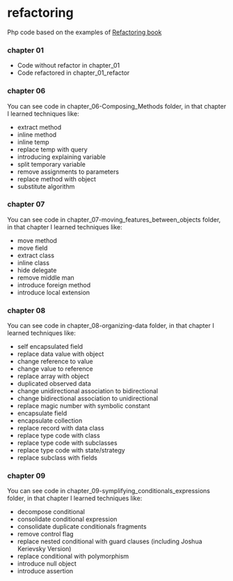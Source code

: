# refactoring

Php code based on the examples of [Refactoring book](https://martinfowler.com/books/refactoring.html)

### chapter 01

* Code without refactor in chapter_01
* Code refactored in chapter_01_refactor

### chapter 06

You can see code in chapter_06-Composing_Methods folder, in that chapter I learned techniques like:

* extract method
* inline method
* inline temp
* replace temp with query
* introducing explaining variable
* split temporary variable
* remove assignments to parameters
* replace method with object
* substitute algorithm

### chapter 07

You can see code in chapter_07-moving_features_between_objects folder, in that chapter I learned techniques like:

* move method
* move field
* extract class
* inline class
* hide delegate
* remove middle man
* introduce foreign method
* introduce local extension

### chapter 08

You can see code in chapter_08-organizing-data folder, in that chapter I learned techniques like:

* self encapsulated field
* replace data value with object
* change reference to value
* change value to reference
* replace array with object
* duplicated observed data
* change unidirectional association to bidirectional
* change bidirectional association to unidirectional
* replace magic number with symbolic constant
* encapsulate field
* encapsulate collection
* replace record with data class
* replace type code with class
* replace type code with subclasses
* replace type code with state/strategy
* replace subclass with fields

### chapter 09

You can see code in chapter_09-symplifying_conditionals_expressions folder, in that chapter I learned techniques like:

* decompose conditional
* consolidate conditional expression
* consolidate duplicate conditionals fragments
* remove control flag
* replace nested conditional with guard clauses (including Joshua Kerievsky Version)
* replace conditional with polymorphism
* introduce null object
* introduce assertion
